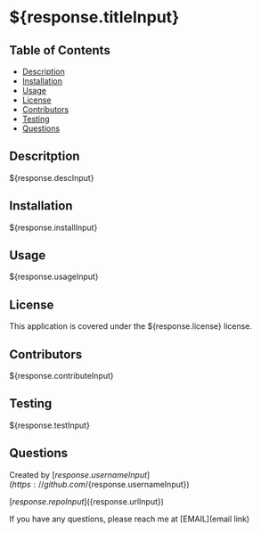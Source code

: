 # ${response.titleInput}

## Table of Contents
* [Description](#description)
* [Installation](#installation)
* [Usage](#usage)
* [License](#license)
* [Contributors](#contributors)
* [Testing](#testing)
* [Questions](#questions)


## Descritption
${response.descInput}

## Installation
${response.installInput}

## Usage
${response.usageInput}

## License
This application is covered under the ${response.license} license.

## Contributors
${response.contributeInput}

## Testing
${response.testInput}

## Questions
Created by [${response.usernameInput}](https://github.com/${response.usernameInput})

[${response.repoInput}] (${response.urlInput})

If you have any questions, please reach me at [EMAIL](email link)


